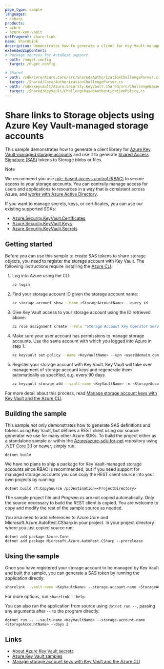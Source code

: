 ```yaml
---
page_type: sample
languages:
- csharp
products:
- azure
- azure-key-vault
urlFragment: share-link
name: ShareLink
description: Demonstrates how to generate a client for Key Vault-managed storage accounts and generate SAS tokens.
extendedZipContent:
# Package sources for AutoRest support
- path: /nuget.config
  target: /nuget.config

# Shared
- path: /sdk/core/Azure.Core/src/Shared/AuthorizationChallengeParser.cs
  target: /Shared/Core/AuthorizationChallengeParser.cs
- path: /sdk/keyvault/Azure.Security.KeyVault.Shared/src/ChallengeBasedAuthenticationPolicy.cs
  target: /Shared/KeyVault/ChallengeBasedAuthenticationPolicy.cs
---
```


# Share links to Storage objects using Azure Key Vault-managed storage accounts

This sample demonstrates how to generate a client library for [Azure Key Vault-managed storage accounts](https://learn.microsoft.com/azure/key-vault/secrets/overview-storage-keys) and use it to generate [Shared Access Signature (SAS)](https://learn.microsoft.com/azure/storage/common/storage-sas-overview) tokens to Storage blobs or files.

> [!NOTE]
> We recommend you use [role-based access control (RBAC)](https://learn.microsoft.com/azure/role-based-access-control/overview) to secure access to your storage accounts. You can centrally manage access for users and applications to resources in a way that is consistent across Azure, and [works with Azure Active Directory](https://learn.microsoft.com/azure/storage/common/storage-auth-aad).

If you want to manage secrets, keys, or certificates, you can use our existing supported SDKs:

- [Azure.Security.KeyVault.Certificates](https://www.nuget.org/packages/Azure.Security.KeyVault.Certificates)
- [Azure.Security.KeyVault.Keys](https://www.nuget.org/packages/Azure.Security.KeyVault.Keys)
- [Azure.Security.KeyVault.Secrets](https://www.nuget.org/packages/Azure.Security.KeyVault.Secrets)

## Getting started

Before you can use this sample to create SAS tokens to share storage objects, you need to register the storage account with Key Vault. The following instructions require installing the [Azure CLI](https://aka.ms/azure-cli).

1. Log into Azure using the CLI:

   ```bash
   az login
   ```

2. Find your storage account ID given the storage account name:

   ```bash
   az storage account show --name <StorageAccountName> --query id
   ```

3. Give Key Vault access to your storage account using the ID retrieved above:

   ```bash
   az role assignment create --role "Storage Account Key Operator Service Role" --assignee "https://vault.azure.net" --scope "/subscriptions/<SubscriptionID>/resourceGroups/<StorageAccountResourceGroupName>/providers/Microsoft.Storage/storageAccounts/<StorageAccountName>"
   ```

4. Make sure your user account has permissions to manage storage accounts. Use the same account with which you logged into Azure in step 1.

   ```bash
   az keyvault set-policy --name <KeyVaultName> --upn <user@domain.com> --storage-permissions get list set update regeneratekey getsas listsas setsas
   ```

5. Register your storage account with Key Vault. Key Vault will take over management of storage account keys and regenerate them automatically as specified, e.g. every 90 days.

   ```bash
   az keyvault storage add --vault-name <KeyVaultName> -n <StorageAccountName> --active-key-name key1 --auto-regenerate-key --regeneration-period P90D --resource-id "/subscriptions/<SubscriptionID>/resourceGroups/<StorageAccountResourceGroupName>/providers/Microsoft.Storage/storageAccounts/<StorageAccountName>"
   ```

For more detail about this process, read [Manage storage account keys with Key Vault and the Azure CLI](https://learn.microsoft.com/azure/key-vault/secrets/overview-storage-keys).

## Building the sample

This sample not only demonstrates how to generate SAS definitions and tokens using Key Vault, but defines a REST client using our source generator we use for many other Azure SDKs. To build the project either as a standalone sample or within the [Azure/azure-sdk-for-net](https://github.com/Azure/azure-sdk-for-net) repository using [.NET Core 3.1](https://dot.net) or newer, simply run:

```dotnetcli
dotnet build
```

We have no plans to ship a package for Key Vault-managed storage accounts since RBAC is recommended, but if you need support for managed storage accounts you can copy the REST client source into your own projects by running:

```dotnetcli
dotnet build /t:CopySource /p:Destination=<ProjectDirectory>
```

The sample project file and _Program.cs_ are not copied automatically. Only the source necessary to build the REST client is copied. You are welcome to copy and modify the rest of the sample source as needed.

You also need to add references to Azure.Core and Microsoft.Azure.AutoRest.CSharp in your project. In your project directory where you just copied source run:

```dotnetcli
dotnet add package Azure.Core
dotnet add package Microsoft.Azure.AutoRest.CSharp --prerelease
```

## Using the sample

Once you have registered your storage account to be managed by Key Vault and built the sample, you can generate a SAS token by running the application directly:

```bash
sharelink --vault-name <KeyVaultName> --storage-account-name <StorageAccountName> --days 2
```

For more options, run `sharelink --help`.

You can also run the application from source using `dotnet run --`, passing any arguments after `--` to the program directly:

```dotnetcli
dotnet run -- --vault-name <KeyVaultName> --storage-account-name <StorageAccountName> --days 2
```

## Links

- [About Azure Key Vault secrets](https://learn.microsoft.com/azure/key-vault/secrets/about-secrets)
- [Azure Key Vault samples](https://aka.ms/azsdk/net/keyvault/samples)
- [Manage storage account keys with Key Vault and the Azure CLI](https://learn.microsoft.com/azure/key-vault/secrets/overview-storage-keys)
